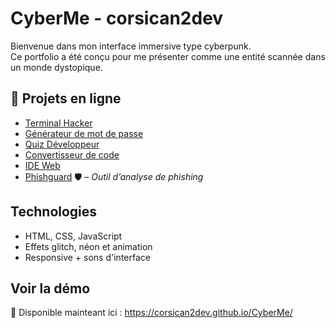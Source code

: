 # CyberMe - corsican2dev

Bienvenue dans mon interface immersive type cyberpunk.  
Ce portfolio a été conçu pour me présenter comme une entité scannée dans un monde dystopique.

## 🧠 Projets en ligne

- [Terminal Hacker](https://www.corsican2dev.fr/projets/terminal-hacker)
- [Générateur de mot de passe](https://www.corsican2dev.fr/projets/generateur-mdp)
- [Quiz Développeur](https://www.corsican2dev.fr/projets/quiz-dev)
- [Convertisseur de code](https://www.corsican2dev.fr/projets/convertisseur-code)
- [IDE Web](https://www.corsican2dev.fr/projets/ide-web)
- [Phishguard](https://github.com/Corsican2Dev/phishguard) 🛡️ – *Outil d’analyse de phishing*


## Technologies
- HTML, CSS, JavaScript
- Effets glitch, néon et animation
- Responsive + sons d'interface

## Voir la démo
🚀 Disponible mainteant ici : https://corsican2dev.github.io/CyberMe/

